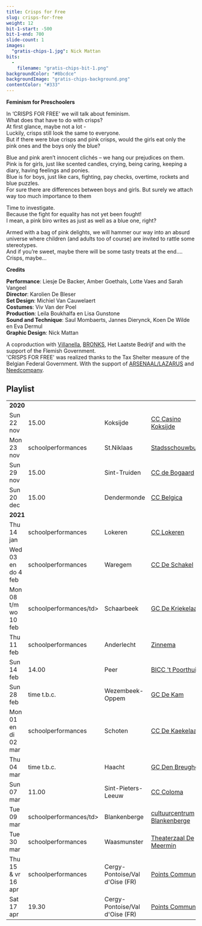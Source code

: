 ```yaml
---
title: Crisps for Free
slug: crisps-for-free
weight: 12
bit-1-start: -500
bit-1-end: 700
slide-count: 1
images:
  "gratis-chips-1.jpg": Nick Mattan
bits:
  -
    filename: "gratis-chips-bit-1.png"
backgroundColor: "#8bcdce"
backgroundImage: "gratis-chips-background.png"
contentColor: "#333"
---
```

<style>
  @media (min-width: 666px) {
    #background-bit-1 {
      width: 600px;
      height: 1340px;
      position: absolute;
      right: 0;
      top: 0;
      background: url({{ .Site.BaseURL }}/img/gratis-chips-bit-1.png) no-repeat bottom right;
    }
  }
</style>
**Feminism for Preschoolers**


In ‘CRISPS FOR FREE’ we will talk about feminism.<br>
What does that have to do with crisps?<br>
At first glance, maybe not a lot -<br>
Luckily, crisps still look the same to everyone.<br>
But if there were blue crisps and pink crisps, would the girls eat only the pink ones and the boys only the blue?



Blue and pink aren’t innocent clichés – we hang our prejudices on them.<br>
Pink is for girls, just like scented candles, crying, being caring, keeping a diary, having feelings and ponies.<br>
Blue is for boys, just like cars, fighting, pay checks, overtime, rockets and blue puzzles.<br>
For sure there are differences between boys and girls. But surely we attach way too much importance to them<br>

Time to investigate.<br>
Because the fight for equality has not yet been fought!<br>
I mean, a pink biro writes as just as well as a blue one, right?<br>

Armed with a bag of pink delights, we will hammer our way into an absurd universe where children (and adults too of course) are invited to rattle some stereotypes.<br>
And if you’re sweet, maybe there will be some tasty treats at the end…. Crisps, maybe…<br>

**Credits**

**Performance**: Liesje De Backer, Amber Goethals, Lotte Vaes and Sarah Vangeel<br>
**Director**: Karolien De Bleser<br>
**Set Design**: Michiel Van Cauwelaert<br>
**Costumes**: Viv Van der Poel<br>
**Production**: Leila Boukhalfa en Lisa Gunstone<br>
**Sound and Technique**: Saul Mombaerts, Jannes Dierynck, Koen De Wilde en Eva Dermul<br>
**Graphic Design**: Nick Mattan<br>

A coproduction with <a href="http://www.villanella.be/">Villanella</a>, <a href="https://www.bronks.be/nl/">BRONKS</a>, Het Laatste Bedrijf and with the support of the Flemish Government.<br>
'CRISPS FOR FREE' was realized thanks to the Tax Shelter measure of the Belgian Federal Government.
With the support of <a href="https://www.arsenaallazarus.be/">ARSENAAL/LAZARUS</a> and <a href="https://www.needcompany.org/">Needcompany</a>.

## Playlist
<div class="table-responsive">
<table class="Playlist">
<tr><td colspan="5"><strong>2020</strong></td></tr>
<tr><td>Sun 22 nov</td><td>15.00</td><td>Koksijde</td><td><a href="https://www.casinokoksijde.be/">CC Casino Koksijde</a></td></tr>
<tr><td>Mon 23 nov</td><td>schoolperformances</td><td>St.Niklaas</td><td><a href="https://www.ccsint-niklaas.be/">Stadsschouwburg</a></td></tr>
<tr><td>Sun 29 nov</td><td>15.00</td><td>Sint-Truiden</td><td><a href="https://www.debogaard.be/">CC de Bogaard</a></td></tr>
<tr><td>Sun 20 dec</td><td>15.00</td><td>Dendermonde</td><td><a href="https://www.ccbelgica.be/">CC Belgica</a></td></tr>
<tr><td colspan="5"><strong>2021</strong></td></tr>
<tr><td>Thu 14 jan</td><td>schoolperformances</td><td>Lokeren</td><td><a href="https://www.lokeren.be/cultuur/">CC Lokeren</a></td></tr>
<tr><td>Wed 03 en do 4 feb</td><td>schoolperformances</td><td>Waregem</td><td><a href="https://www.ccdeschakel.be/"> CC De Schakel</a></td></tr>
<tr><td>Mon 08 t/m wo 10 feb</td><td>schoolperformances/td><td>Schaarbeek</td><td><a href="https://www.schoolpodiumnoord.be/">GC De Kriekelaar</a></td></tr>
<tr><td>Thu 11 feb</td><td>schoolperformances</td><td>Anderlecht</td><td><a href="https://www.derinck.be/">Zinnema</a></td></tr>
<tr><td>Sun 14 feb</td><td>14.00</td><td>Peer</td><td><a href="https://www.biccpeer.be/">BICC 't Poorthuis</a></td></tr>
<tr><td>Sun 28 feb</td><td>time t.b.c.</td><td>Wezembeek-Oppem</td><td><a href="https://www.dekam.be/">GC De Kam</a></td></tr>
<tr><td>Mon 01 en di 02 mar</td><td>schoolperformances</td><td>Schoten</td><td><a href="https://www.ccschoten.be/">CC De Kaekelaar</a></td></tr>
<tr><td>Thu 04 mar</td><td>time t.b.c. </td><td>Haacht</td><td><a href="https://www.haacht.be/">GC Den Breughel</a></td></tr>
<tr><td>Sun 07 mar</td><td>11.00</td><td>Sint-Pieters-Leeuw</td><td><a href="https://www.colomaspl.be/">CC Coloma</a></td></tr>
<tr><td>Tue 09 mar</td><td>schoolperformances/td><td>Blankenberge</td><td><a href="https://www.blankenberge.be/cultuur/">cultuurcentrum Blankenberge</a></td></tr>
<tr><td>Tue 30 mar</td><td>schoolperformances</td><td>Waasmunster</td><td><a href="https://www.waasmunster.be/">Theaterzaal De Meermin</a></td></tr>
<tr><td>Thu 15 & vr 16 apr</td><td>schoolperformances</td><td>Cergy-Pontoise/Val d'Oise (FR)</td><td><a href="https://www.points-communs.com">Points Communs</a></td></tr>
<tr><td>Sat 17 apr</td><td>19.30</td><td>Cergy-Pontoise/Val d'Oise (FR)</td><td><a href="https://www.points-communs.com">Points Communs</a></td></tr>



</table>
</div>


